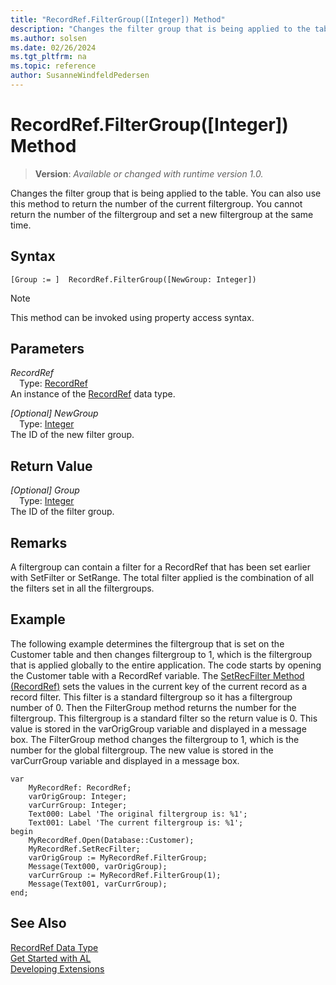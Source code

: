 ```yaml
---
title: "RecordRef.FilterGroup([Integer]) Method"
description: "Changes the filter group that is being applied to the table."
ms.author: solsen
ms.date: 02/26/2024
ms.tgt_pltfrm: na
ms.topic: reference
author: SusanneWindfeldPedersen
---
```

[//]: # (START>DO_NOT_EDIT)
[//]: # (IMPORTANT:Do not edit any of the content between here and the END>DO_NOT_EDIT.)
[//]: # (Any modifications should be made in the .xml files in the ModernDev repo.)
# RecordRef.FilterGroup([Integer]) Method
> **Version**: _Available or changed with runtime version 1.0._

Changes the filter group that is being applied to the table. You can also use this method to return the number of the current filtergroup. You cannot return the number of the filtergroup and set a new filtergroup at the same time.


## Syntax
```AL
[Group := ]  RecordRef.FilterGroup([NewGroup: Integer])
```
> [!NOTE]
> This method can be invoked using property access syntax.
## Parameters
*RecordRef*  
&emsp;Type: [RecordRef](recordref-data-type.md)  
An instance of the [RecordRef](recordref-data-type.md) data type.  

*[Optional] NewGroup*  
&emsp;Type: [Integer](../integer/integer-data-type.md)  
The ID of the new filter group.  


## Return Value
*[Optional] Group*  
&emsp;Type: [Integer](../integer/integer-data-type.md)  
The ID of the filter group.


[//]: # (IMPORTANT: END>DO_NOT_EDIT)

## Remarks  
A filtergroup can contain a filter for a RecordRef that has been set earlier with SetFilter or SetRange. The total filter applied is the combination of all the filters set in all the filtergroups.  
  
## Example  
The following example determines the filtergroup that is set on the Customer table and then changes filtergroup to 1, which is the filtergroup that is applied globally to the entire application. The code starts by opening the Customer table with a RecordRef variable. The [SetRecFilter Method (RecordRef)](recordref-setrecfilter-method.md) sets the values in the current key of the current record as a record filter. This filter is a standard filtergroup so it has a filtergroup number of 0. Then the FilterGroup method returns the number for the filtergroup. This filtergroup is a standard filter so the return value is 0. This value is stored in the varOrigGroup variable and displayed in a message box. The FilterGroup method changes the filtergroup to 1, which is the number for the global filtergroup. The new value is stored in the varCurrGroup variable and displayed in a message box. 

```al
var
    MyRecordRef: RecordRef;
    varOrigGroup: Integer;
    varCurrGroup: Integer;
    Text000: Label 'The original filtergroup is: %1';
    Text001: Label 'The current filtergroup is: %1';
begin
    MyRecordRef.Open(Database::Customer);  
    MyRecordRef.SetRecFilter;  
    varOrigGroup := MyRecordRef.FilterGroup;  
    Message(Text000, varOrigGroup);  
    varCurrGroup := MyRecordRef.FilterGroup(1);  
    Message(Text001, varCurrGroup);  
end;
```  
  
## See Also
[RecordRef Data Type](recordref-data-type.md)  
[Get Started with AL](../../devenv-get-started.md)  
[Developing Extensions](../../devenv-dev-overview.md)